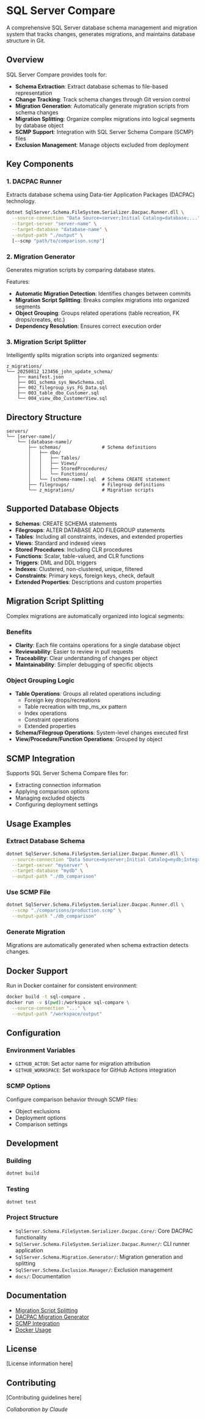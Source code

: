 # SQL Server Compare

A comprehensive SQL Server database schema management and migration system that tracks changes, generates migrations, and maintains database structure in Git.

## Overview

SQL Server Compare provides tools for:
- **Schema Extraction**: Extract database schemas to file-based representation
- **Change Tracking**: Track schema changes through Git version control
- **Migration Generation**: Automatically generate migration scripts from schema changes
- **Migration Splitting**: Organize complex migrations into logical segments by database object
- **SCMP Support**: Integration with SQL Server Schema Compare (SCMP) files
- **Exclusion Management**: Manage objects excluded from deployment

## Key Components

### 1. DACPAC Runner
Extracts database schema using Data-tier Application Packages (DACPAC) technology.

```bash
dotnet SqlServer.Schema.FileSystem.Serializer.Dacpac.Runner.dll \
  --source-connection "Data Source=server;Initial Catalog=database;..." \
  --target-server "server-name" \
  --target-database "database-name" \
  --output-path "./output" \
  [--scmp "path/to/comparison.scmp"]
```

### 2. Migration Generator
Generates migration scripts by comparing database states.

Features:
- **Automatic Migration Detection**: Identifies changes between commits
- **Migration Script Splitting**: Breaks complex migrations into organized segments
- **Object Grouping**: Groups related operations (table recreation, FK drops/creates, etc.)
- **Dependency Resolution**: Ensures correct execution order

### 3. Migration Script Splitter
Intelligently splits migration scripts into organized segments:

```
z_migrations/
└── 20250812_123456_john_update_schema/
    ├── manifest.json
    ├── 001_schema_sys_NewSchema.sql
    ├── 002_filegroup_sys_FG_Data.sql
    ├── 003_table_dbo_Customer.sql
    └── 004_view_dbo_CustomerView.sql
```

## Directory Structure

```
servers/
└── [server-name]/
    └── [database-name]/
        ├── schemas/               # Schema definitions
        │   ├── dbo/
        │   │   ├── Tables/
        │   │   ├── Views/
        │   │   ├── StoredProcedures/
        │   │   └── Functions/
        │   └── [schema-name].sql  # Schema CREATE statement
        ├── filegroups/            # Filegroup definitions
        └── z_migrations/          # Migration scripts
```

## Supported Database Objects

- **Schemas**: CREATE SCHEMA statements
- **Filegroups**: ALTER DATABASE ADD FILEGROUP statements
- **Tables**: Including all constraints, indexes, and extended properties
- **Views**: Standard and indexed views
- **Stored Procedures**: Including CLR procedures
- **Functions**: Scalar, table-valued, and CLR functions
- **Triggers**: DML and DDL triggers
- **Indexes**: Clustered, non-clustered, unique, filtered
- **Constraints**: Primary keys, foreign keys, check, default
- **Extended Properties**: Descriptions and custom properties

## Migration Script Splitting

Complex migrations are automatically organized into logical segments:

### Benefits
- **Clarity**: Each file contains operations for a single database object
- **Reviewability**: Easier to review in pull requests
- **Traceability**: Clear understanding of changes per object
- **Maintainability**: Simpler debugging of specific objects

### Object Grouping Logic
- **Table Operations**: Groups all related operations including:
  - Foreign key drops/recreations
  - Table recreation with tmp_ms_xx pattern
  - Index operations
  - Constraint operations
  - Extended properties
- **Schema/Filegroup Operations**: System-level changes executed first
- **View/Procedure/Function Operations**: Grouped by object

## SCMP Integration

Supports SQL Server Schema Compare files for:
- Extracting connection information
- Applying comparison options
- Managing excluded objects
- Configuring deployment settings

## Usage Examples

### Extract Database Schema
```bash
dotnet SqlServer.Schema.FileSystem.Serializer.Dacpac.Runner.dll \
  --source-connection "Data Source=myserver;Initial Catalog=mydb;Integrated Security=True" \
  --target-server "myserver" \
  --target-database "mydb" \
  --output-path "./db_comparison"
```

### Use SCMP File
```bash
dotnet SqlServer.Schema.FileSystem.Serializer.Dacpac.Runner.dll \
  --scmp "./comparisons/production.scmp" \
  --output-path "./db_comparison"
```

### Generate Migration
Migrations are automatically generated when schema extraction detects changes.

## Docker Support

Run in Docker container for consistent environment:

```bash
docker build -t sql-compare .
docker run -v $(pwd):/workspace sql-compare \
  --source-connection "..." \
  --output-path "/workspace/output"
```

## Configuration

### Environment Variables
- `GITHUB_ACTOR`: Set actor name for migration attribution
- `GITHUB_WORKSPACE`: Set workspace for GitHub Actions integration

### SCMP Options
Configure comparison behavior through SCMP files:
- Object exclusions
- Deployment options
- Comparison settings

## Development

### Building
```bash
dotnet build
```

### Testing
```bash
dotnet test
```

### Project Structure
- `SqlServer.Schema.FileSystem.Serializer.Dacpac.Core/`: Core DACPAC functionality
- `SqlServer.Schema.FileSystem.Serializer.Dacpac.Runner/`: CLI runner application
- `SqlServer.Schema.Migration.Generator/`: Migration generation and splitting
- `SqlServer.Schema.Exclusion.Manager/`: Exclusion management
- `docs/`: Documentation

## Documentation

- [Migration Script Splitting](docs/migration-script-splitting.md)
- [DACPAC Migration Generator](docs/dacpac-migration-generator.md)
- [SCMP Integration](docs/dacpac-runner-scmp-usage.md)
- [Docker Usage](docker-usage.md)

## License

[License information here]

## Contributing

[Contributing guidelines here]

*Collaboration by Claude*